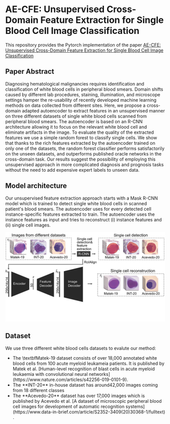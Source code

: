 # AE-CFE: Unsupervised Cross-Domain Feature Extraction for Single Blood Cell Image Classification
This repository provides the Pytorch implementation of the paper [AE-CFE: Unsupervised Cross-Domain Feature Extraction for Single Blood Cell Image Classification](https://link.springer.com/chapter/10.1007/978-3-031-16437-8_71)
## Paper Abstract
Diagnosing hematological malignancies requires identification and classification of white blood cells in peripheral blood smears. Domain shifts caused by different lab procedures, staining, illumination, and microscope settings hamper the re-usability of recently developed machine learning methods on data collected from different sites.
Here, we propose a cross-domain adapted autoencoder to extract features in an unsupervised manner on three different datasets of single white blood cells scanned from peripheral blood smears. The autoencoder is based on an R-CNN architecture allowing it to focus on the relevant white blood cell and eliminate artifacts in the image. To evaluate the quality of the extracted features we use a simple random forest to classify single cells. We show that thanks to the rich features extracted by the autoencoder trained on only one of the datasets, the random forest classifier performs satisfactorily on the unseen datasets, and outperforms published oracle networks in the cross-domain task. Our results suggest the possibility of employing this unsupervised approach in more complicated diagnosis and prognosis tasks without the need to add expensive expert labels to unseen data.
## Model architecture
Our unsupervised feature extraction approach starts with a Mask R-CNN model which is trained to detect single white blood cells in scanned patient's blood smears. The autoencoder uses for every detected cell instance-specific features extracted to train. The autoencoder uses the instance features as input and tries to reconstruct (i) instance features and (ii) single cell images.
<p align="center">
<img src="Figure/AE-CFE.jpg"  width="600" />
</p>

## Dataset

We use three different white blood cells datasets to evalute our method:
<ul>
<li> 
  The \textbfMatek-19 dataset consists of over 18,000 annotated white blood cells from 100 acute myeloid leukameia patients. It is published by Matek et al.
  [Human-level recognition of blast cells in acute myeloid leukaemia with convolutional neural networks](https://www.nature.com/articles/s42256-019-0101-9).</li>
<li>
  The **INT-20** in-house dataset has around42,000 images coming from 18 different classes
  </li>
  <li>
    The **Acevedo-20** dataset has over 17,000 images which is published by Acevedo et al. 
[A dataset of microscopic peripheral blood cell images for development of automatic recognition systems](https://www.data-in-brief.com/article/S2352-3409(20)30368-1/fulltext)
  .</li>
</ul>






